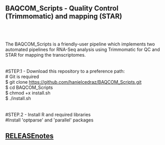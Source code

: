 
## BAQCOM_Scripts - Quality Control (Trimmomatic) and mapping (STAR)
<br>
<br>

The BAQCOM_Scripts is a friendly-user pipeline which implements two automated pipelines for RNA-Seq analysis using Trimmomatic for QC and  STAR for mapping the transcriptomes.
<br>
<br>
<br>
#STEP.1 - Download this repository to a preference path:<br>
	# Git is required<br>
	 $ git clone https://github.com/hanielcedraz/BAQCOM_Scripts.git<br>
	 $ cd BAQCOM_Scripts<br>
	 $ chmod +x install.sh<br>
	 $ ./install.sh<br>
<br>
<br>
#STEP.2 - Install R and required libraries<br>
	#Install 'optparse' and 'parallel' packages



## <a href="https://github.com/hanielcedraz/CNPSA_Script/blob/master/RELEASE_notes">RELEASEnotes</a>
